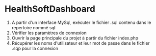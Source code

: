 # HealthSoftDashboard
1. A partir d'un interface MySql, exécuter le fichier .sql contenu dans le repertoire nommé sql
2. Vérifier les paramètres de connexion
3. Ouvrir la page principale du projet à partir du fichier index.php
4. Récupérer les noms d'utilisateur et leur mot de passe dans le fichier .sqp pour la connexion
